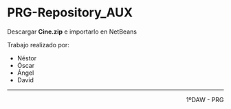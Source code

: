 # PRG-Repository_AUX

<p>Descargar <strong>Cine.zip</strong> e importarlo en NetBeans</p>
<p>Trabajo realizado por:</p>
<ul>
  <li>Néstor</li>
  <li>Óscar</li>
  <li>Ángel</li>
  <li>David</li>
</ul>
<hr>
<p style="text-align:right;">1ºDAW - PRG</p>
